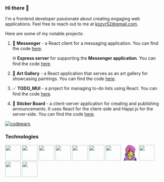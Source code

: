 ### Hi there 👋

I'm a frontend developer passionate about creating engaging web applications. Feel free to reach out to me at [kozyr52@gmail.com](mailto:kozyr52@gmail.com).

Here are some of my notable projects:

1. 📱 **Messenger** - a React client for a messaging application. You can find the code [here](https://github.com/RomanovViacheslav/Messenger_client).

   🌐 **Express server** for supporting the **Messenger application**. You can find the code [here](https://github.com/RomanovViacheslav/serverSN).
   
3. 🎨 **Art Gallery** - a React application that serves as an art gallery for showcasing paintings. You can find the code [here](https://github.com/RomanovViacheslav/artGallery).

4. ✅ **TODO_MUI** - a project for managing to-do lists using React. You can find the code [here](https://github.com/RomanovViacheslav/TODO_MUI).

5. 📌 **Sticker Board** - a client-server application for creating and publishing announcements. It uses React for the client-side and Happi.js for the server-side. You can find the code [here](https://github.com/RomanovViacheslav/Sticker_Board).

[![codewars](https://www.codewars.com/users/Romanov%20Viacheslav/badges/small)](https://www.codewars.com/users/Romanov%20Viacheslav)

### Technologies

<img src="https://upload.wikimedia.org/wikipedia/commons/6/6a/JavaScript-logo.png" width="50" height="50"> <!-- JavaScript -->
<img src="https://upload.wikimedia.org/wikipedia/commons/4/4c/Typescript_logo_2020.svg" width="50" height="50"> <!-- TypeScript -->
<img src="https://upload.wikimedia.org/wikipedia/commons/a/a7/React-icon.svg" width="50" height="50"> <!-- React -->
<img src="https://upload.wikimedia.org/wikipedia/commons/4/49/Redux.png" width="50" height="50"> <!-- Redux -->
<img src="https://upload.wikimedia.org/wikipedia/commons/9/95/Vue.js_Logo_2.svg" width="50" height="50"> <!-- Vue.js -->
<img src="https://upload.wikimedia.org/wikipedia/commons/3/38/HTML5_Badge.svg" width="50" height="50"> <!-- HTML5 -->
<img src="https://upload.wikimedia.org/wikipedia/commons/d/d5/CSS3_logo_and_wordmark.svg" width="50" height="50"> <!-- CSS3 -->
<img src="https://github.com/emotion-js/emotion/raw/main/emotion.png" width="50" height="50"> <!-- Emotion.js -->
<img src="https://upload.wikimedia.org/wikipedia/commons/d/d9/Node.js_logo.svg" width="50" height="50"> <!-- Node.js -->
<img src="https://material-ui.com/static/logo.svg" width="50" height="50"> <!-- Material-UI -->
<img src="https://gw.alipayobjects.com/zos/rmsportal/KDpgvguMpGfqaHPjicRK.svg" width="50" height="50"> <!-- Ant Design -->
<!--
**RomanovViacheslav/RomanovViacheslav** is a ✨ _special_ ✨ repository because its `README.md` (this file) appears on your GitHub profile.

Here are some ideas to get you started:

- 🔭 I’m currently working on ...
- 🌱 I’m currently learning ...
- 👯 I’m looking to collaborate on ...
- 🤔 I’m looking for help with ...
- 💬 Ask me about ...
- 📫 How to reach me: ...
- 😄 Pronouns: ...
- ⚡ Fun fact: ...
-->
